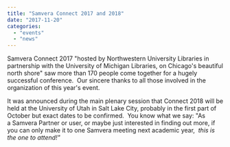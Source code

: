 ```yaml
---
title: "Samvera Connect 2017 and 2018"
date: "2017-11-20"
categories: 
  - "events"
  - "news"
---
```


Samvera Connect 2017 "hosted by Northwestern University Libraries in partnership with the University of Michigan Libraries, on Chicago's beautiful north shore" saw more than 170 people come together for a hugely successful conference.  Our sincere thanks to all those involved in the organization of this year's event.

It was announced during the main plenary session that Connect 2018 will be held at the University of Utah in Salt Lake City, probably in the first part of October but exact dates to be confirmed.  You know what we say: "As a Samvera Partner or user, or maybe just interested in finding out more, if you can only make it to one Samvera meeting next academic year,  _this is the one to attend!"_
